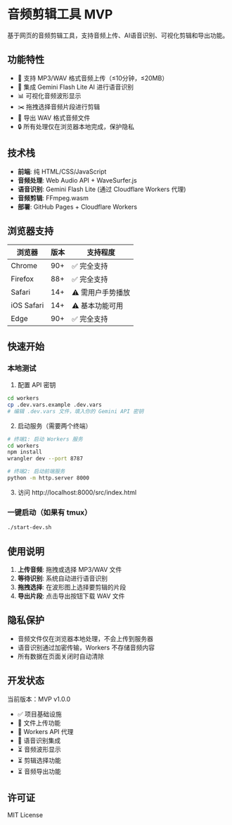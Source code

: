 # 音频剪辑工具 MVP

基于网页的音频剪辑工具，支持音频上传、AI语音识别、可视化剪辑和导出功能。

## 功能特性

- 🎵 支持 MP3/WAV 格式音频上传（≤10分钟，≤20MB）
- 🤖 集成 Gemini Flash Lite AI 进行语音识别
- 📊 可视化音频波形显示
- ✂️ 拖拽选择音频片段进行剪辑
- 💾 导出 WAV 格式音频文件
- 🔒 所有处理仅在浏览器本地完成，保护隐私

## 技术栈

- **前端**: 纯 HTML/CSS/JavaScript
- **音频处理**: Web Audio API + WaveSurfer.js
- **语音识别**: Gemini Flash Lite (通过 Cloudflare Workers 代理)
- **音频剪辑**: FFmpeg.wasm
- **部署**: GitHub Pages + Cloudflare Workers

## 浏览器支持

| 浏览器 | 版本 | 支持程度 |
|--------|------|----------|
| Chrome | 90+ | ✅ 完全支持 |
| Firefox | 88+ | ✅ 完全支持 |
| Safari | 14+ | ⚠️ 需用户手势播放 |
| iOS Safari | 14+ | ⚠️ 基本功能可用 |
| Edge | 90+ | ✅ 完全支持 |

## 快速开始

### 本地测试

1. 配置 API 密钥
```bash
cd workers
cp .dev.vars.example .dev.vars
# 编辑 .dev.vars 文件，填入你的 Gemini API 密钥
```

2. 启动服务（需要两个终端）
```bash
# 终端1: 启动 Workers 服务
cd workers
npm install
wrangler dev --port 8787

# 终端2: 启动前端服务
python -m http.server 8000
```

3. 访问 http://localhost:8000/src/index.html

### 一键启动（如果有 tmux）
```bash
./start-dev.sh
```

## 使用说明

1. **上传音频**: 拖拽或选择 MP3/WAV 文件
2. **等待识别**: 系统自动进行语音识别
3. **拖拽选择**: 在波形图上选择要剪辑的片段
4. **导出片段**: 点击导出按钮下载 WAV 文件

## 隐私保护

- 音频文件仅在浏览器本地处理，不会上传到服务器
- 语音识别通过加密传输，Workers 不存储音频内容
- 所有数据在页面关闭时自动清除

## 开发状态

当前版本：MVP v1.0.0
- ✅ 项目基础设施
- 🚧 文件上传功能
- 🚧 Workers API 代理
- 🚧 语音识别集成
- ⏳ 音频波形显示
- ⏳ 剪辑选择功能
- ⏳ 音频导出功能

## 许可证

MIT License
